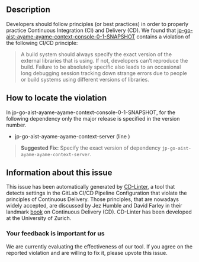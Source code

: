 
## Description
Developers should follow principles (or best practices) in order to properly practice Continuous Integration (CI) and Delivery (CD).
We found that [jp-go-aist-ayame-ayame-context-console-0-1-SNAPSHOT](https://gitlab.com/airc-ntu/ayame/blob/master/.gitlab-ci.yml) contains a violation of the following CI/CD principle:

> A build system should always specify the exact version of the external libraries that is using.
If not, developers can’t reproduce the build. Failure to be absolutely specific also leads to an occasional long debugging session tracking down strange errors due to people or build systems using different versions of libraries.

## How to locate the violation

In jp-go-aist-ayame-ayame-context-console-0-1-SNAPSHOT, for the following dependency only the major release is specified in the version number.

* jp-go-aist-ayame-ayame-context-server (line )

> **Suggested Fix:** Specify the exact version of dependency `jp-go-aist-ayame-ayame-context-server`.

## Information about this issue

This issue has been automatically generated by [CD-Linter](https://gitlab.com/Jancso/configuration-analytics), a tool that detects settings in the GitLab CI/CD Pipeline Configuration that violate the principles of Continuous Delivery. Those principles, that are nowadays widely accepted, are discussed by Jez Humble and David Farley in their landmark [book](https://www.oreilly.com/library/view/continuous-delivery-reliable/9780321670250/) on Continuous Delivery (CD). CD-Linter has been developed at the University of Zurich.

### Your feedback is important for us
We are currently evaluating the effectiveness of our tool. If you agree on the reported violation and are willing to fix it, please upvote this issue.